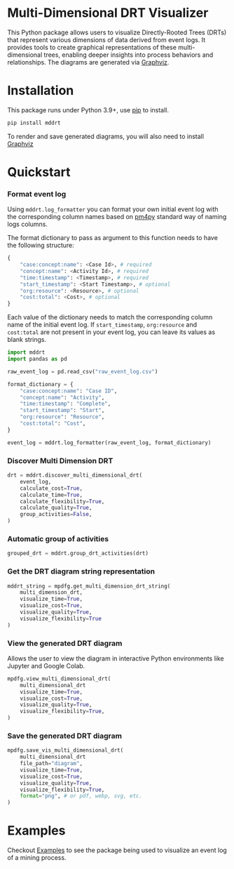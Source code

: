 # Multi-Dimensional DRT Visualizer
This Python package allows users to visualize Directly-Rooted Trees (DRTs) that represent various dimensions of data derived from event logs. It provides tools to create graphical representations of these multi-dimensional trees, enabling deeper insights into process behaviors and relationships. The diagrams are generated via [Graphviz](https://www.graphviz.org).


# Installation
This package runs under Python 3.9+, use [pip](https://pip.pypa.io/en/stable/) to install.
```sh
pip install mddrt
```
To render and save generated diagrams, you will also need to install [Graphviz](https://www.graphviz.org)

# Quickstart

### Format event log
Using `mddrt.log_formatter` you can format your own initial event log with the corresponding column names based on [pm4py](https://pm4py.fit.fraunhofer.de) standard way of naming logs columns.

The format dictionary to pass as argument to this function needs to have the following structure:
```py
{
    "case:concept:name": <Case Id>, # required
    "concept:name": <Activity Id>, # required
    "time:timestamp": <Timestamp>, # required
    "start_timestamp": <Start Timestamp>, # optional
    "org:resource": <Resource>, # optional
    "cost:total": <Cost>, # optional
}
```

Each value of the dictionary needs to match the corresponding column name of the initial event log. If `start_timestamp`, `org:resource` and `cost:total` are not present in your event log, you can leave its values as blank strings.

```py
import mddrt
import pandas as pd

raw_event_log = pd.read_csv("raw_event_log.csv")

format_dictionary = {
    "case:concept:name": "Case ID",
    "concept:name": "Activity",
    "time:timestamp": "Complete",
    "start_timestamp": "Start",
    "org:resource": "Resource",
    "cost:total": "Cost",
}

event_log = mddrt.log_formatter(raw_event_log, format_dictionary)

```
### Discover Multi Dimension DRT

```py
drt = mddrt.discover_multi_dimensional_drt(
    event_log,
    calculate_cost=True,
    calculate_time=True,
    calculate_flexibility=True,
    calculate_quality=True,
    group_activities=False,
)
```

### Automatic group of activities 
```py
grouped_drt = mddrt.group_drt_activities(drt)
```

### Get the DRT diagram string representation
```py
mddrt_string = mpdfg.get_multi_dimension_drt_string(
    multi_dimension_drt,
    visualize_time=True,
    visualize_cost=True,
    visualize_quality=True,
    visualize_flexibility=True
)
```

### View the generated DRT diagram
Allows the user to view the diagram in interactive Python environments like Jupyter and Google Colab.

```py
mpdfg.view_multi_dimensional_drt(
    multi_dimensional_drt
    visualize_time=True,
    visualize_cost=True,
    visualize_quality=True,
    visualize_flexibility=True,
)
```
### Save the generated DRT diagram

```py
mpdfg.save_vis_multi_dimensional_drt(
    multi_dimensional_drt
    file_path="diagram",
    visualize_time=True,
    visualize_cost=True,
    visualize_quality=True,
    visualize_flexibility=True,
    format="png", # or pdf, webp, svg, etc.
)
```

# Examples

Checkout [Examples](https://github.com/nicoabarca/mddrt/blob/main/examples) to see the package being used to visualize an event log of a mining process.